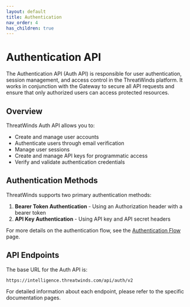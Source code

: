 ```yaml
---
layout: default
title: Authentication
nav_order: 4
has_children: true
---
```


# Authentication API

The Authentication API (Auth API) is responsible for user authentication, session management, and access control in the ThreatWinds platform. It works in conjunction with the Gateway to secure all API requests and ensure that only authorized users can access protected resources.

## Overview

ThreatWinds Auth API allows you to:

- Create and manage user accounts
- Authenticate users through email verification
- Manage user sessions
- Create and manage API keys for programmatic access
- Verify and validate authentication credentials

## Authentication Methods

ThreatWinds supports two primary authentication methods:

1. **Bearer Token Authentication** - Using an Authorization header with a bearer token
2. **API Key Authentication** - Using API key and API secret headers

For more details on the authentication flow, see the [Authentication Flow](/auth/flow) page.

## API Endpoints

The base URL for the Auth API is:

```
https://intelligence.threatwinds.com/api/auth/v2
```

For detailed information about each endpoint, please refer to the specific documentation pages.
